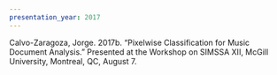 ```yaml
---
presentation_year: 2017
---
```

Calvo-Zaragoza, Jorge. 2017b. “Pixelwise Classification for Music Document Analysis.” Presented at the Workshop on SIMSSA XII, McGill University, Montreal, QC, August 7.
